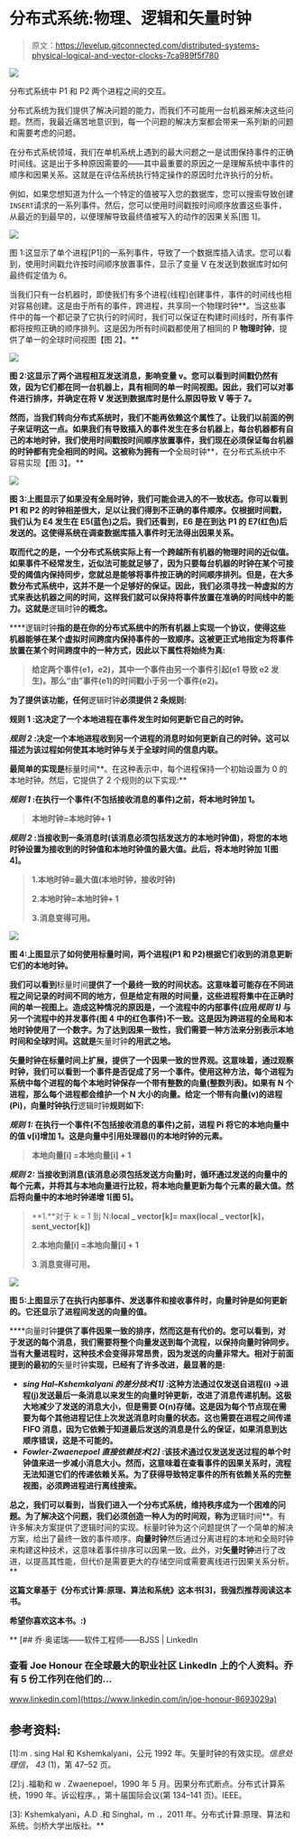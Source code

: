 # 分布式系统:物理、逻辑和矢量时钟

> 原文：<https://levelup.gitconnected.com/distributed-systems-physical-logical-and-vector-clocks-7ca989f5f780>

![](img/9eb1a83760f243fcb876be05d79cd57e.png)

分布式系统中 P1 和 P2 两个进程之间的交互。

分布式系统为我们提供了解决问题的能力，而我们不可能用一台机器来解决这些问题。然而，我最近痛苦地意识到，每一个问题的解决方案都会带来一系列新的问题和需要考虑的问题。

在分布式系统领域，我们在单机系统上遇到的最大问题之一是试图保持事件的正确时间线。这是出于多种原因需要的——其中最重要的原因之一是理解系统中事件的顺序和因果关系。这就是在评估系统执行特定操作的原因时允许执行的分析。

例如，如果您想知道为什么一个特定的值被写入您的数据库，您可以搜索导致创建`INSERT`请求的一系列事件。然后，您可以使用时间戳按时间顺序放置这些事件，从最近的到最早的，以便理解导致最终值被写入的动作的因果关系[图 1]。

![](img/a2316bb87d9019b4a48f9a3d4949a0fc.png)

图 1:这显示了单个进程[P1]的一系列事件，导致了一个数据库插入请求。您可以看到，使用时间戳允许按时间顺序放置事件，显示了变量 V 在发送到数据库时如何最终假定值为 6。

当我们只有一台机器时，即使我们有多个进程(线程)创建事件，事件的时间线也相对容易创建。这是由于所有的事件，跨进程，共享同一个物理时钟**。当这些事件中的每一个都记录了它执行的时间时，我们可以保证在构建时间线时，所有事件都将按照正确的顺序排列。这是因为所有时间戳都使用了相同的 P **物理时钟**，提供了单一的全球时间视图【图 2】。**

**![](img/8d7d1dbd7a6a74629f3b09591c297f3a.png)**

**图 2:这显示了两个进程相互发送消息，影响变量 v。您可以看到时间戳仍然有效，因为它们都在同一台机器上，具有相同的单一时间视图。因此，我们可以对事件进行排序，并确定在将 V 发送到数据库时是什么原因导致 V 等于 7。**

**然而，当我们转向分布式系统时，我们不能再依赖这个属性了。让我们以前面的例子来证明这一点。如果我们有导致插入的事件发生在多台机器上，每台机器都有自己的本地时钟，我们使用时间戳按时间顺序放置事件，我们现在必须保证每台机器的时钟都有完全相同的时间。这被称为拥有一个**全局时钟**，在分布式系统中不容易实现【图 3】。**

**![](img/228e83d426366b9ab060c2f874ad52e0.png)**

**图 3:上图显示了如果没有全局时钟，我们可能会进入的不一致状态。你可以看到 P1 和 P2 的时钟相差很大，足以让我们得到不正确的事件顺序。仅根据时间戳，我们认为 E4 发生在 E5(蓝色)之后。我们还看到，E6 是在到达 P1 的 E7(红色)后发送的。这使得系统在调查数据库插入事件时无法得出因果关系。**

**取而代之的是，一个分布式系统实际上有一个跨越所有机器的物理时间的近似值。如果事件不经常发生，近似法可能就足够了，因为只要每台机器的时钟在某个可接受的阈值内保持同步，您就总是能够将事件按正确的时间顺序排列。但是，在大多数分布式系统中，这并不是一个足够好的保证。因此，我们必须寻找一种虚拟的方式来表达机器之间的时间，这样我们就可以保持将事件放置在准确的时间线中的能力。这就是**逻辑时钟**的概念。**

****逻辑时钟**指的是在你的分布式系统中的所有机器上实现一个协议，使得这些机器能够在某个虚拟时间跨度内保持事件的一致顺序。这被更正式地指定为将事件放置在某个时间跨度中的一种方式，因此以下属性将始终为真:**

> **给定两个事件(e1，e2)，其中一个事件由另一个事件引起(e1 导致 e2 发生)。那么“由”事件(e1)的时间戳小于另一个事件(e2)。**

**为了提供该功能，任何**逻辑时钟**必须提供 2 条规则:**

**规则 1 :这决定了一个本地进程在事件发生时如何更新它自己的时钟。**

***规则 2* :决定一个本地进程收到另一个进程的消息时如何更新自己的时钟。这可以描述为该过程如何使其本地时钟与关于全球时间的信息内联。**

**最简单的实现是**标量时间**。在这种表示中，每个进程保持一个初始设置为 0 的本地时钟。然后，它提供了 2 个规则的以下实现:**

***规则 1* :在执行一个事件(不包括接收消息的事件)之前，将本地时钟加 1。**

> **本地时钟=本地时钟+ 1**

***规则 2* :当接收到一条消息时(该消息必须包括发送方的本地时钟值)，将您的本地时钟设置为接收到的时钟值和本地时钟值的最大值。此后，将本地时钟加 1[图 4]。**

> **1.本地时钟=最大值(本地时钟，接收时钟)**
> 
> **2.本地时钟=本地时钟+ 1**
> 
> **3.消息变得可用。**

**![](img/2d15933f38da8eddaf13e9f76e2bf6c7.png)**

**图 4:上图显示了如何使用标量时间，两个进程(P1 和 P2)根据它们收到的消息更新它们的本地时钟。**

**我们可以看到**标量时间**提供了一个最终一致的时间状态。这意味着可能存在不同进程之间记录的时间不同的地方，但是给定有限的时间量，这些进程将集中在正确时间的单一视图上。造成这种情况的原因是，一个流程中的内部事件(应用*规则 1)* 与另一个流程中的并发事件(图 4 中的红色事件)不一致。这是因为跨进程的全局和本地时钟使用了一个数字。为了达到因果一致性，我们需要一种方法来分别表示本地时间和全球时间。这就是**矢量时钟**的用武之地。**

**矢量时钟在标量时间上扩展，提供了一个因果一致的世界观。这意味着，通过观察时钟，我们可以看到一个事件是否促成了另一个事件。使用这种方法，每个进程为系统中每个进程的每个本地时钟保存一个带有整数的向量(整数列表)。如果有 N 个进程，那么每个进程都会维护一个 N 大小的向量。给定一个带有向量(v)的进程(Pi)，**向量时钟**执行**逻辑时钟**规则如下:**

***规则 1:* 在执行一个事件(不包括接收消息的事件)之前，进程 Pi 将它的本地向量中的值 v[i]增加 1。这是向量中引用处理器(I)的本地时钟的元素。**

> **本地向量[i] =本地向量[i] + 1**

***规则 2:* 当接收到消息(该消息必须包括发送方向量)时，循环通过发送的向量中的每个元素，并将其与本地向量进行比较，将本地向量更新为每个元素的最大值。然后将向量中的本地时钟递增 1[图 5]。**

> **1.**对于 k = 1 到 N:**local _ vector[k]= max(local _ vector[k]，sent_vector[k])**
> 
> **2.本地向量[i] =本地向量[i] + 1**
> 
> **3.消息变得可用。**

**![](img/35f4984168899299b4670dd12372d701.png)**

**图 5:上图显示了在执行内部事件、发送事件和接收事件时，向量时钟是如何更新的。它还显示了进程间发送的向量的值。**

****向量时钟**提供了事件因果一致的排序，然而这是有代价的。您可以看到，对于发送的每个消息，我们需要将整个向量发送到每个流程，以保持向量时钟同步。当有大量进程时，这种技术会变得非常昂贵，因为发送的向量非常大。相对于前面提到的最初的**矢量时钟**实现，已经有了许多改进，最显著的是:**

*   ***sing Hal–Kshemkalyani 的差分技术[1]* :这种方法通过仅发送自进程(i) →进程(j)发送最后一条消息以来发生的向量时钟更新，改进了消息传递机制。这极大地减少了发送的消息大小，但是需要 O(n)存储。这是因为每个节点现在需要为每个其他进程记住上次发送消息时向量的状态。这也需要在进程之间传递 FIFO 消息，因为它依赖于知道最后发送的消息是什么的保证，如果消息到达顺序错误，这是不可能的。**
*   ***Fowler-Zwaenepoel 直接依赖技术[2]* :该技术通过仅发送发送过程的单个时钟值来进一步减小消息大小。然而，这意味着在查看事件的因果关系时，流程无法知道它们的传递依赖关系。为了获得导致特定事件的所有依赖关系的完整视图，必须跨进程进行离线搜索。**

**总之，我们可以看到，当我们进入一个分布式系统，维持秩序成为一个困难的问题。为了解决这个问题，我们必须创造一种人为的时间观，称为**逻辑时间**。有许多解决方案提供了逻辑时间的实现。标量时钟为这个问题提供了一个简单的解决方案，给出了最终一致的事件顺序。**向量时钟**然后通过分离进程的本地和全局时钟来构建这种技术，这意味着事件排序可以因果一致。此外，对**矢量时钟**进行了改进，以提高其性能，但代价是需要更大的存储空间或需要离线进行因果关系分析。**

**这篇文章基于《分布式计算:原理、算法和系统》这本书[3]，我强烈推荐阅读这本书。**

**希望你喜欢这本书。:)**

**[](https://www.linkedin.com/in/joe-honour-8693029a) [## 乔·奥诺瑞——软件工程师——BJSS | LinkedIn

### 查看 Joe Honour 在全球最大的职业社区 LinkedIn 上的个人资料。乔有 5 份工作列在他们的…

www.linkedin.com](https://www.linkedin.com/in/joe-honour-8693029a) 

## 参考资料:

[1]:m . sing Hal 和 Kshemkalyani，公元 1992 年。矢量时钟的有效实现。*信息处理信*， *43* (1)，第 47–52 页。

[2]:j .福勒和 w . Zwaenepoel，1990 年 5 月。因果分布式断点。分布式计算系统，1990 年。诉讼程序。，第十届国际会议(第 134–141 页)。IEEE。

[3]: Kshemkalyani，A.D .和 Singhal，m .，2011 年。分布式计算:原理、算法和系统。剑桥大学出版社。**